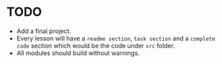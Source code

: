 # TODO

- Add a final project.
- Every lesson will have a `readme section`, `task section` and a `complete code` section which would be the code under `src` folder.
- All modules should build without warnings.
